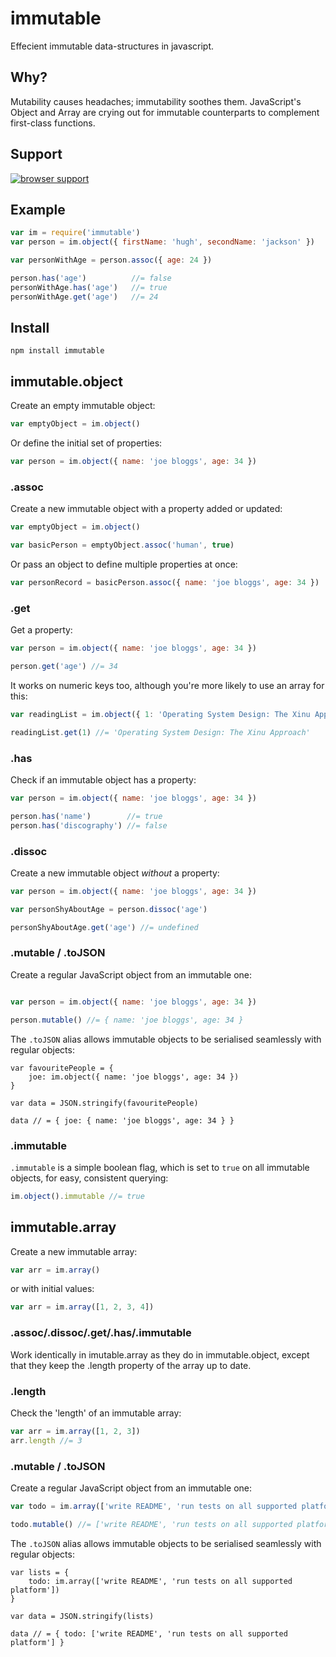 # immutable

Effecient immutable data-structures in javascript.

## Why?

Mutability causes headaches; immutability soothes them.  JavaScript's Object and Array are crying out for immutable counterparts to complement first-class functions.

## Support

[![browser support](https://ci.testling.com/hughfdjackson/immutable.png)](http://ci.testling.com/hughfdjackson/immutable)

## Example

```javascript
var im = require('immutable')
var person = im.object({ firstName: 'hugh', secondName: 'jackson' })

var personWithAge = person.assoc({ age: 24 })

person.has('age')          //= false
personWithAge.has('age')   //= true
personWithAge.get('age')   //= 24
```

## Install

`npm install immutable`

## immutable.object

Create an empty immutable object:

```javascript
var emptyObject = im.object()
```

Or define the initial set of properties:
```javascript
var person = im.object({ name: 'joe bloggs', age: 34 })
```

### .assoc

Create a new immutable object with a property added or updated:

```javascript
var emptyObject = im.object()

var basicPerson = emptyObject.assoc('human', true)
```

Or pass an object to define multiple properties at once:
```javascript
var personRecord = basicPerson.assoc({ name: 'joe bloggs', age: 34 })
```

### .get

Get a property:

```javascript
var person = im.object({ name: 'joe bloggs', age: 34 })

person.get('age') //= 34
```

It works on numeric keys too, although you're more likely to use an array for this:

```javascript
var readingList = im.object({ 1: 'Operating System Design: The Xinu Approach' })

readingList.get(1) //= 'Operating System Design: The Xinu Approach'
```

### .has

Check if an immutable object has a property:

```javascript
var person = im.object({ name: 'joe bloggs', age: 34 })

person.has('name')        //= true
person.has('discography') //= false
```

### .dissoc

Create a new immutable object *without* a property:

```javascript
var person = im.object({ name: 'joe bloggs', age: 34 })

var personShyAboutAge = person.dissoc('age')

personShyAboutAge.get('age') //= undefined
```

### .mutable / .toJSON

Create a regular JavaScript object from an immutable one:

```javascript

var person = im.object({ name: 'joe bloggs', age: 34 })

person.mutable() //= { name: 'joe bloggs', age: 34 }
```

The `.toJSON` alias allows immutable objects to be serialised seamlessly with regular objects:

```javscript
var favouritePeople = {
	joe: im.object({ name: 'joe bloggs', age: 34 })
}

var data = JSON.stringify(favouritePeople)

data // = { joe: { name: 'joe bloggs', age: 34 } }
```
### .immutable

`.immutable` is a simple boolean flag, which is set to `true` on all immutable objects, for easy, consistent querying:

```javascript
im.object().immutable //= true
```

## immutable.array

Create a new immutable array:

```javascript
var arr = im.array()
```

or with initial values:

```javascript
var arr = im.array([1, 2, 3, 4])
```

### .assoc/.dissoc/.get/.has/.immutable

Work identically in imutable.array as they do in immutable.object, except that they keep the .length property of the array up to date.

### .length

Check the 'length' of an immutable array:

```javascript
var arr = im.array([1, 2, 3])
arr.length //= 3
```

### .mutable / .toJSON

Create a regular JavaScript object from an immutable one:

```javascript
var todo = im.array(['write README', 'run tests on all supported platform'])

todo.mutable() //= ['write README', 'run tests on all supported platform']
```

The `.toJSON` alias allows immutable objects to be serialised seamlessly with regular objects:

```javscript
var lists = {
	todo: im.array(['write README', 'run tests on all supported platform'])
}

var data = JSON.stringify(lists)

data // = { todo: ['write README', 'run tests on all supported platform'] }
```

